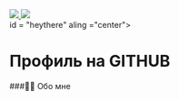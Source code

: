 <div id= "badges" aling = "center">
  <a href = "https://vk.com/lilmuil"> 
    <img src = "https://img.shields.io/badge/VK-blue?style-for-the-badge&logo«VK&logoColor»white" alt-"VK Badge"/>
</a>
  <a href ="https://mail.google.com/mail/u/0/#inbox" >
    <img src = "https://img.shields.io/badge/EMAIl-red?style=for-the-badge&logo=Gmail&logoColor=white" alt»"VK Badge"/">
  </a>
</div>
<div id= "viewport" aling = "center">
<img src = "https://irtuganova.com/ghpvc/Alishkatuk = rompersStomper&style=flag-squar&color=blue" alt=""/>
</div>
<div> id = "heythere" aling ="center">
<h1> Профиль на GITHUB </h1>
</div>
###🙇‍♀️ Обо мне

